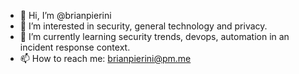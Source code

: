- 👋 Hi, I’m @brianpierini
- 👀 I’m interested in security, general technology and privacy.
- 🌱 I’m currently learning security trends, devops, automation in an incident response context.
- 📫 How to reach me: brianpierini@pm.me 

<!---
brianpierini/brianpierini is a ✨ special ✨ repository because its `README.md` (this file) appears on your GitHub profile.
You can click the Preview link to take a look at your changes.
--->
